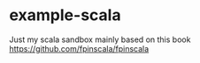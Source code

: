 # example-scala
Just my scala sandbox mainly based on this book https://github.com/fpinscala/fpinscala
